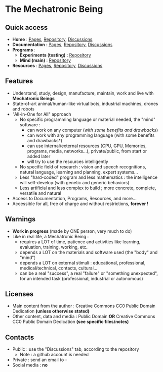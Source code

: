 # The Mechatronic Being

## Quick access
- **Home** : [Pages](https://mechatronicbeing.github.io/), [Repository](https://github.com/MechatronicBeing/MechatronicBeing.github.io), [Discussions](https://github.com/MechatronicBeing/MechatronicBeing.github.io/discussions)
- **Documentation** : [Pages](https://mechatronicbeing.github.io/Documentation/), [Repository](https://github.com/MechatronicBeing/Documentation), [Discussions](https://github.com/MechatronicBeing/Documentation/discussions)
- **Programs** :
  - **Experiments (testing)** : [Repository](https://github.com/MechatronicBeing/Experiments)
  - **Mind (main)** : [Repository](https://github.com/MechatronicBeing/Mind)
- **Resources** : [Pages](https://mechatronicbeing.github.io/Resources/), [Repository](https://github.com/MechatronicBeing/Resources), [Discussions](https://github.com/MechatronicBeing/Resources/discussions)

## Features
- Understand, study, design, manufacture, maintain, work and live with **Mechatronic Beings**
- State-of-art animal/human-like virtual bots, industrial machines, drones and robots
- "All-in-One for All" approach
  - No specific programming language or material needed, the "mind" software :
    - can work on any computer (*with some benefits and drawbacks*)
    - can work with any programming language (with some benefits and drawbacks*)
    - can use internal/external resources (CPU, GPU, Memories, programs, media, networks...), private/public, from start or added later
    - will try to use the resources intelligently
  - No specific field of research : vision and speech recognitions, natural language, learning and planning, expert systems...
  - Less "hard-coded" program and less mathematics : the intelligence will self-develop (with genetic and generic behaviors)
  - Less artificial and less complex to build ; more concrete, complete, versatile and natural
- Access to Documentation, Programs, Resources, and more...
- Accessible for all, free of charge and without restrictions, **forever !**

## Warnings
- **Work in progress** (made by ONE person, very much to do)
- Like in real life, a Mechatronic Being :
  - requires a LOT of time, patience and activities like learning, evaluation, training, working, etc.
  - depends a LOT on the materials and software used (the "body" and "mind")
  - depends a LOT on external stimuli : educational, professional, medical/technical, contacts, cultural...
  - can be a real "success", a real "failure" or "something unexpected", for an intended task (professional, industrial or autonomous)

## Licenses
- Main content from the author : Creative Commons CC0 Public Domain Dedication **(unless otherwise stated)**
- Other content, data and media : Public Domain **OR** Creative Commons CC0 Public Domain Dedication **(see specific files/notes)**

## Contacts
- Public : use the "Discussions" tab, according to the repository
  - Note : a github account is needed
- Private : send an email to -
- Social media : **no**
